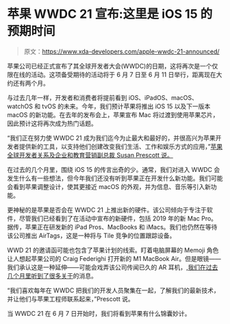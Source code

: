 # 苹果 WWDC 21 宣布:这里是 iOS 15 的预期时间

> 原文：<https://www.xda-developers.com/apple-wwdc-21-announced/>

苹果公司已经正式宣布了其全球开发者大会(WWDC)的日期，这将再次是一个仅限在线的活动。这项备受期待的活动将于 6 月 7 日至 6 月 11 日举行，距离现在大约还有两个月。

与过去几年一样，开发者和消费者将提前看到 iOS、iPadOS、macOS、watchOS 和 tvOS 的未来。今年，我们预计苹果将推出 iOS 15 以及下一版本 macOS 的新功能。在去年的发布会上，苹果宣布 Mac 将过渡到使用苹果芯片，因此预计这将再次成为热门话题。

“我们正在努力使 WWDC 21 成为我们迄今为止最大和最好的，并很高兴为苹果开发者提供新的工具，以支持他们创建改变我们生活、工作和娱乐方式的应用，”[苹果全球开发者关系及企业和教育营销副总裁 Susan Prescott 说。](https://www.apple.com/newsroom/2021/03/apples-worldwide-developers-conference-is-back-in-its-all-online-format/)

在过去的几个月里，围绕 iOS 15 的传言出奇的少。通常，我们对进入 WWDC 会发生什么有一些想法，但今年我们还没有听到苹果正在开发什么新功能。我们可能会看到苹果调整设计，使其更接近 macOS 的外观，并为信息、音乐等引入新功能。

更神秘的是苹果是否会在 WWDC 21 上推出新的硬件。该公司倾向于专注于软件，尽管我们已经看到了在活动中宣布的新硬件，包括 2019 年的新 Mac Pro。据传，苹果正在研发新的 iPad Pros、MacBooks 和 iMacs。我们也仍然在等待该公司推出 AirTags，这是一种将与 Tile 竞争的位置跟踪设备。

WWD 21 的邀请函可能也包含了苹果计划的线索。盯着电脑屏幕的 Memoji 角色让人想起苹果公司的 Craig Federighi 打开新的 M1 MacBook Air。但是眼镜——我们承认这是一种延伸——可能会戏弄该公司传闻已久的 AR 耳机，[,我们在过去几个月里听到了很多关于](https://www.xda-developers.com/apple-mixed-reality-headset-eye-tracking/)的消息。

“我们喜欢每年在 WWDC 把我们的开发人员聚集在一起，了解我们的最新技术，并让他们与苹果工程师联系起来，”Prescott 说。

当 WWDC 21 在 6 月 7 日开始时，我们将看到苹果有什么锦囊妙计。
